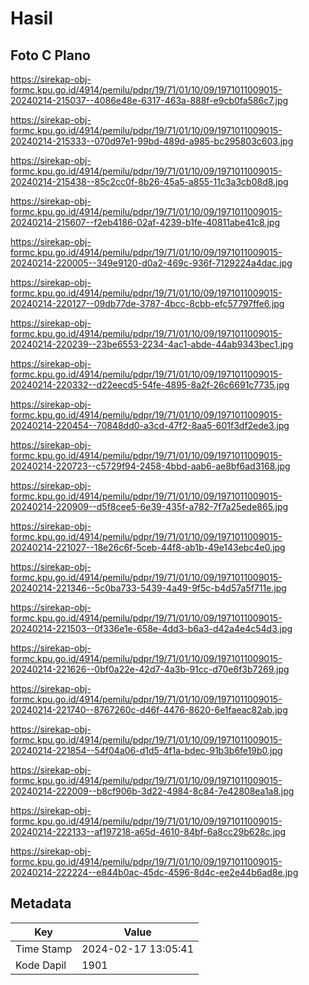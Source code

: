 # Hasil

## Foto C Plano

https://sirekap-obj-formc.kpu.go.id/4914/pemilu/pdpr/19/71/01/10/09/1971011009015-20240214-215037--4086e48e-6317-463a-888f-e9cb0fa586c7.jpg

https://sirekap-obj-formc.kpu.go.id/4914/pemilu/pdpr/19/71/01/10/09/1971011009015-20240214-215333--070d97e1-99bd-489d-a985-bc295803c603.jpg

https://sirekap-obj-formc.kpu.go.id/4914/pemilu/pdpr/19/71/01/10/09/1971011009015-20240214-215438--85c2cc0f-8b26-45a5-a855-11c3a3cb08d8.jpg

https://sirekap-obj-formc.kpu.go.id/4914/pemilu/pdpr/19/71/01/10/09/1971011009015-20240214-215607--f2eb4186-02af-4239-b1fe-40811abe41c8.jpg

https://sirekap-obj-formc.kpu.go.id/4914/pemilu/pdpr/19/71/01/10/09/1971011009015-20240214-220005--349e9120-d0a2-469c-936f-7129224a4dac.jpg

https://sirekap-obj-formc.kpu.go.id/4914/pemilu/pdpr/19/71/01/10/09/1971011009015-20240214-220127--09db77de-3787-4bcc-8cbb-efc57797ffe6.jpg

https://sirekap-obj-formc.kpu.go.id/4914/pemilu/pdpr/19/71/01/10/09/1971011009015-20240214-220239--23be6553-2234-4ac1-abde-44ab9343bec1.jpg

https://sirekap-obj-formc.kpu.go.id/4914/pemilu/pdpr/19/71/01/10/09/1971011009015-20240214-220332--d22eecd5-54fe-4895-8a2f-26c6691c7735.jpg

https://sirekap-obj-formc.kpu.go.id/4914/pemilu/pdpr/19/71/01/10/09/1971011009015-20240214-220454--70848dd0-a3cd-47f2-8aa5-601f3df2ede3.jpg

https://sirekap-obj-formc.kpu.go.id/4914/pemilu/pdpr/19/71/01/10/09/1971011009015-20240214-220723--c5729f94-2458-4bbd-aab6-ae8bf6ad3168.jpg

https://sirekap-obj-formc.kpu.go.id/4914/pemilu/pdpr/19/71/01/10/09/1971011009015-20240214-220909--d5f8cee5-6e39-435f-a782-7f7a25ede865.jpg

https://sirekap-obj-formc.kpu.go.id/4914/pemilu/pdpr/19/71/01/10/09/1971011009015-20240214-221027--18e26c6f-5ceb-44f8-ab1b-49e143ebc4e0.jpg

https://sirekap-obj-formc.kpu.go.id/4914/pemilu/pdpr/19/71/01/10/09/1971011009015-20240214-221346--5c0ba733-5439-4a49-9f5c-b4d57a5f711e.jpg

https://sirekap-obj-formc.kpu.go.id/4914/pemilu/pdpr/19/71/01/10/09/1971011009015-20240214-221503--0f336e1e-658e-4dd3-b6a3-d42a4e4c54d3.jpg

https://sirekap-obj-formc.kpu.go.id/4914/pemilu/pdpr/19/71/01/10/09/1971011009015-20240214-221626--0bf0a22e-42d7-4a3b-91cc-d70e6f3b7269.jpg

https://sirekap-obj-formc.kpu.go.id/4914/pemilu/pdpr/19/71/01/10/09/1971011009015-20240214-221740--8767260c-d46f-4476-8620-6e1faeac82ab.jpg

https://sirekap-obj-formc.kpu.go.id/4914/pemilu/pdpr/19/71/01/10/09/1971011009015-20240214-221854--54f04a06-d1d5-4f1a-bdec-91b3b6fe19b0.jpg

https://sirekap-obj-formc.kpu.go.id/4914/pemilu/pdpr/19/71/01/10/09/1971011009015-20240214-222009--b8cf906b-3d22-4984-8c84-7e42808ea1a8.jpg

https://sirekap-obj-formc.kpu.go.id/4914/pemilu/pdpr/19/71/01/10/09/1971011009015-20240214-222133--af197218-a65d-4610-84bf-6a8cc29b628c.jpg

https://sirekap-obj-formc.kpu.go.id/4914/pemilu/pdpr/19/71/01/10/09/1971011009015-20240214-222224--e844b0ac-45dc-4596-8d4c-ee2e44b6ad8e.jpg


## Metadata

| Key        | Value               |
| ---------- | ------------------- |
| Time Stamp | 2024-02-17 13:05:41 |
| Kode Dapil | 1901                |



